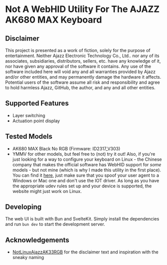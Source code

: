 # Not A WebHID Utility For The AJAZZ AK680 MAX Keyboard

## Disclaimer
This project is presented as a work of fiction, solely for the purpose of entertainment. Neither Ajazz Electronic Technology Co., Ltd.. nor any of its associates, subsidiaries, distributors, sellers, etc. have any knowledge of it, nor have given any approval of the software it contains. Any use of the software included here will void any and all warranties provided by Ajazz and/or other entities, and may permanently damage the hardware it affects. Potential users of the software assume all risk and responsibility and agree to hold harmless Ajazz, GitHub, the author, and any and all other entities.

## Supported Features
- Layer switching
- Actuation point display

## Tested Models
- AK680 MAX Black No RGB (Firmware: ID2317_V303)
- YMMV for other models, but feel free to (not) try it out! Also, if you're just looking for a way to configure your keyboard on Linux - the Chinese company that makes the official software has WebHID support for *some* models - but not mine (which is why I made this utility in the first place). You can find it [here](https://qmk.top), just make sure that you spoof your user agent to a Windows or Mac one and don't use the IOT driver. As long as you have the appropriate udev rules set up and your device is supported, the website might just work on Linux.

## Developing
The web UI is built with Bun and SvelteKit. Simply install the dependencies and run `bun dev` to start the development server.

## Acknowledgements
- [NotLinuxAjazzAK33RGB](https://github.com/thanks4opensource/NotLinuxAjazzAK33RGB) for the disclaimer text and inspiration with the sneaky naming
